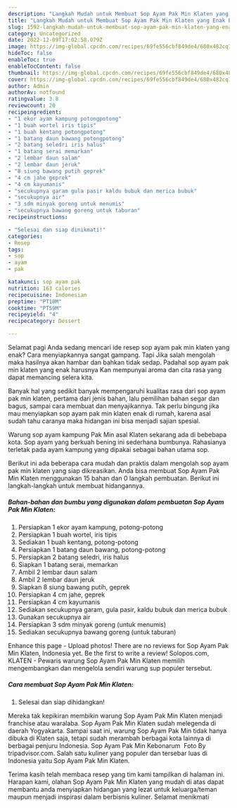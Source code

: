 ```yaml
---
description: "Langkah Mudah untuk Membuat Sop Ayam Pak Min Klaten yang Enak Banget, Buat Buka Puasa Enak"
title: "Langkah Mudah untuk Membuat Sop Ayam Pak Min Klaten yang Enak Banget, Buat Buka Puasa Enak"
slug: 1592-langkah-mudah-untuk-membuat-sop-ayam-pak-min-klaten-yang-enak-banget-buat-buka-puasa-enak
category: Uncategorized
date: 2022-12-09T17:02:58.079Z
image: https://img-global.cpcdn.com/recipes/69fe556cbf849de4/680x482cq70/sop-ayam-pak-min-klaten-foto-resep-utama.jpg
hideToc: false
enableToc: true
enableTocContent: false
thumbnail: https://img-global.cpcdn.com/recipes/69fe556cbf849de4/680x482cq70/sop-ayam-pak-min-klaten-foto-resep-utama.jpg
cover: https://img-global.cpcdn.com/recipes/69fe556cbf849de4/680x482cq70/sop-ayam-pak-min-klaten-foto-resep-utama.jpg
author: Admin
authorAv: notfound
ratingvalue: 3.8
reviewcount: 20
recipeingredient:
- "1 ekor ayam kampung potongpotong"
- "1 buah wortel iris tipis"
- "1 buah kentang potongpotong"
- "1 batang daun bawang potongpotong"
- "2 batang seledri iris halus"
- "1 batang serai memarkan"
- "2 lembar daun salam"
- "2 lembar daun jeruk"
- "8 siung bawang putih geprek"
- "4 cm jahe geprek"
- "4 cm kayumanis"
- "secukupnya garam gula pasir kaldu bubuk dan merica bubuk"
- "secukupnya air"
- "3 sdm minyak goreng untuk menumis"
- "secukupnya bawang goreng untuk taburan"
recipeinstructions:

- "Selesai dan siap dinikmati!"
categories:
- Resep
tags:
- sop
- ayam
- pak

katakunci: sop ayam pak 
nutrition: 163 calories
recipecuisine: Indonesian
preptime: "PT10M"
cooktime: "PT59M"
recipeyield: "4"
recipecategory: Dessert

---
```



Selamat pagi Anda sedang mencari ide resep sop ayam pak min klaten yang enak? Cara menyiapkannya sangat gampang. Tapi Jika salah mengolah maka hasilnya akan hambar dan bahkan tidak sedap. Padahal sop ayam pak min klaten yang enak harusnya Kan mempunyai aroma dan cita rasa yang dapat memancing selera kita.


Banyak hal yang sedikit banyak mempengaruhi kualitas rasa dari sop ayam pak min klaten, pertama dari jenis bahan, lalu pemilihan bahan segar dan bagus, sampai cara membuat dan menyajikannya. Tak perlu bingung jika mau menyiapkan sop ayam pak min klaten enak di rumah, karena asal sudah tahu caranya maka hidangan ini bisa menjadi sajian spesial.

Warung sop ayam kampung Pak Min asal Klaten sekarang ada di bebebapa kota. Sop ayam yang berkuah bening ini sederhana bumbunya. Rahasianya terletak pada ayam kampung yang dipakai sebagai bahan utama sop.


Berikut ini ada beberapa cara mudah dan praktis dalam mengolah sop ayam pak min klaten yang siap dikreasikan. Anda bisa membuat Sop Ayam Pak Min Klaten menggunakan 15 bahan dan 0 langkah pembuatan. Berikut ini langkah-langkah untuk membuat hidangannya.

<!--inarticleads1-->

##### Bahan-bahan dan bumbu yang digunakan dalam pembuatan Sop Ayam Pak Min Klaten:

1. Persiapkan 1 ekor ayam kampung, potong-potong
1. Persiapkan 1 buah wortel, iris tipis
1. Sediakan 1 buah kentang, potong-potong
1. Persiapkan 1 batang daun bawang, potong-potong
1. Persiapkan 2 batang seledri, iris halus
1. Siapkan 1 batang serai, memarkan
1. Ambil 2 lembar daun salam
1. Ambil 2 lembar daun jeruk
1. Siapkan 8 siung bawang putih, geprek
1. Persiapkan 4 cm jahe, geprek
1. Persiapkan 4 cm kayumanis
1. Sediakan secukupnya garam, gula pasir, kaldu bubuk dan merica bubuk
1. Gunakan secukupnya air
1. Persiapkan 3 sdm minyak goreng (untuk menumis)
1. Sediakan secukupnya bawang goreng (untuk taburan)


Enhance this page - Upload photos! There are no reviews for Sop Ayam Pak Min Klaten, Indonesia yet. Be the first to write a review! Solopos.com, KLATEN - Pewaris warung Sop Ayam Pak Min Klaten memilih mengembangkan dan mengelola sendiri warung sup populer tersebut. 

<!--inarticleads2-->

##### Cara membuat Sop Ayam Pak Min Klaten:


1. Selesai dan siap dihidangkan!

Mereka tak kepikiran membikin warung Sop Ayam Pak Min Klaten menjadi franchise atau waralaba. Sop Ayam Pak Min Klaten sudah melegenda di daerah Yogyakarta. Sampai saat ini, warung Sop Ayam Pak Min tidak hanya dibuka di Klaten saja, tetapi sudah merambah berbagai kota lainnya di berbagai penjuru Indonesia. Sop Ayam Pak Min Kebonarum ️ Foto By tripadvisor.com. Salah satu kuliner yang populer dan tersebar luas di Indonesia yaitu Sop Ayam Pak Min Klaten. 

Terima kasih telah membaca resep yang tim kami tampilkan di halaman ini. Harapan kami, olahan Sop Ayam Pak Min Klaten yang mudah di atas dapat membantu anda menyiapkan hidangan yang lezat untuk keluarga/teman maupun menjadi inspirasi dalam berbisnis kuliner. Selamat menikmati

